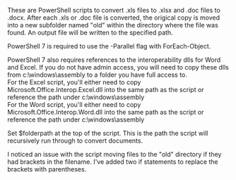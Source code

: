 These are PowerShell scripts to convert .xls files to .xlsx and .doc files to .docx. After each .xls or .doc file is converted, the origical copy is moved into a new subfolder named "old" within the directory where the file was found. An output file will be written to the specified path.

PowerShell 7 is required to use the -Parallel flag with ForEach-Object.

PowerShell 7 also requires references to the interoperability dlls for Word and Excel. If you do not have admin access, you will need to copy these dlls from c:\windows\assembly to a folder you have full access to.<br/>
For the Excel script, you'll either need to copy Microsoft.Office.Interop.Excel.dll into the same path as the script or reference the path under c:\windows\assembly<br/>
For the Word script, you'll either need to copy Microsoft.Office.Interop.Word.dll into the same path as the script or reference the path under c:\windows\assembly

Set $folderpath at the top of the script. This is the path the script will recursively run through to convert documents.

I noticed an issue with the script moving files to the "old" directory if they had brackets in the filename. I've added two if statements to replace the brackets with parentheses.
